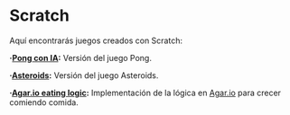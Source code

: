 # Scratch

Aquí encontrarás juegos creados con Scratch:

**·[Pong con IA](https://github.com/Jkutkut/Scratch_Pong-with-AI):** Versión del juego Pong.

**·[Asteroids](https://github.com/Jkutkut/Scratch_Asteroids):** Versión del juego Asteroids.

**·[Agar.io eating logic](https://github.com/Jkutkut/Agar.io-eating-logic):** Implementación de la lógica en [Agar.io](agar.io) para crecer comiendo comida.

